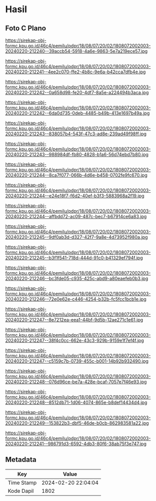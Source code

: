 # Hasil

## Foto C Plano

https://sirekap-obj-formc.kpu.go.id/46c4/pemilu/pdpr/18/08/07/20/02/1808072002003-20240220-212240--39accb54-5918-4a6e-9863-5e7a219ece57.jpg

https://sirekap-obj-formc.kpu.go.id/46c4/pemilu/pdpr/18/08/07/20/02/1808072002003-20240220-212241--4ee2c070-ffe2-4b8c-9e6a-b42cca7dfb4e.jpg

https://sirekap-obj-formc.kpu.go.id/46c4/pemilu/pdpr/18/08/07/20/02/1808072002003-20240220-212242--0a658d98-fe20-4df7-8a5e-a224494b3aca.jpg

https://sirekap-obj-formc.kpu.go.id/46c4/pemilu/pdpr/18/08/07/20/02/1808072002003-20240220-212242--6da0d735-0deb-4485-b49b-413e1697b49a.jpg

https://sirekap-obj-formc.kpu.go.id/46c4/pemilu/pdpr/18/08/07/20/02/1808072002003-20240220-212243--838057b4-543f-47c3-ad8e-239ad49f98ff.jpg

https://sirekap-obj-formc.kpu.go.id/46c4/pemilu/pdpr/18/08/07/20/02/1808072002003-20240220-212243--988984df-fb80-4828-b1a6-56d74ebd7b80.jpg

https://sirekap-obj-formc.kpu.go.id/46c4/pemilu/pdpr/18/08/07/20/02/1808072002003-20240220-212244--8ca7f077-066b-4d6e-b458-0702fe9fc670.jpg

https://sirekap-obj-formc.kpu.go.id/46c4/pemilu/pdpr/18/08/07/20/02/1808072002003-20240220-212244--e24e18f7-f6d2-40ef-b3f3-5883968a2f19.jpg

https://sirekap-obj-formc.kpu.go.id/46c4/pemilu/pdpr/18/08/07/20/02/1808072002003-20240220-212244--affbdd72-ac09-487c-bec7-b67914ce6a83.jpg

https://sirekap-obj-formc.kpu.go.id/46c4/pemilu/pdpr/18/08/07/20/02/1808072002003-20240220-212245--9df0ab3d-d327-42f7-9a8e-4d73952f980a.jpg

https://sirekap-obj-formc.kpu.go.id/46c4/pemilu/pdpr/18/08/07/20/02/1808072002003-20240220-212245--b3f1f541-718d-444d-91c0-b41329ef794f.jpg

https://sirekap-obj-formc.kpu.go.id/46c4/pemilu/pdpr/18/08/07/20/02/1808072002003-20240220-212246--bc3fde05-c935-425c-abd9-a80eaefeb0b3.jpg

https://sirekap-obj-formc.kpu.go.id/46c4/pemilu/pdpr/18/08/07/20/02/1808072002003-20240220-212246--72e0e62e-c446-4254-b32b-fc5fcc1bcb1e.jpg

https://sirekap-obj-formc.kpu.go.id/46c4/pemilu/pdpr/18/08/07/20/02/1808072002003-20240220-212247--8e7212ea-eea1-44bf-9d5b-12ae271c1e61.jpg

https://sirekap-obj-formc.kpu.go.id/46c4/pemilu/pdpr/18/08/07/20/02/1808072002003-20240220-212247--38f4c0cc-662e-43c3-929b-9159e1f7ef4f.jpg

https://sirekap-obj-formc.kpu.go.id/46c4/pemilu/pdpr/18/08/07/20/02/1808072002003-20240220-212247--c5159c7b-0739-455c-b001-14b92b932490.jpg

https://sirekap-obj-formc.kpu.go.id/46c4/pemilu/pdpr/18/08/07/20/02/1808072002003-20240220-212248--076d96ce-be7a-428e-bcaf-7057e7f46e93.jpg

https://sirekap-obj-formc.kpu.go.id/46c4/pemilu/pdpr/18/08/07/20/02/1808072002003-20240220-212248--8512db71-1d06-4074-865e-b8def14434d4.jpg

https://sirekap-obj-formc.kpu.go.id/46c4/pemilu/pdpr/18/08/07/20/02/1808072002003-20240220-212249--153822b3-dbf5-46de-b0cb-862983581a22.jpg

https://sirekap-obj-formc.kpu.go.id/46c4/pemilu/pdpr/18/08/07/20/02/1808072002003-20240220-212241--986791d3-6592-4db3-80f6-38ab75f3e747.jpg


## Metadata

| Key        | Value               |
| ---------- | ------------------- |
| Time Stamp | 2024-02-20 22:04:04 |
| Kode Dapil | 1802                |



